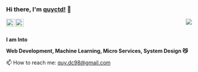 ### Hi there, I'm [quyctd!](https://github.com/quyctd) 👋
<a href="#">
<img align="right" src="https://github-readme-stats.vercel.app/api?username=quyctd&show_icons=true&theme=default">
</a>
<a href="https://www.facebook.com/akashi.211">
  <img align="left" alt="Hemant Joshi| Facebook" width="22px" src="https://cdns.iconmonstr.com/wp-content/assets/preview/2017/240/iconmonstr-facebook-6.png" />
</a>
<a href="https://www.linkedin.com/in/qu%C3%BD-%C4%91inh-c%C3%B4ng-22a528165/">
  <img align="left" alt="Linkedin" width="22px" src="https://cdn.jsdelivr.net/npm/simple-icons@v3/icons/linkedin.svg" />
</a>
<br/>
<br/>

**I am Into**

**Web Development, Machine Learning, Micro Services, System Design 😼**

📫 How to reach me: quy.dc98@gmail.com
